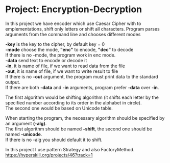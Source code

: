   # Project: Encryption-Decryption
  In this project we have encoder which use Caesar Cipher with to emplementations, shift only letters or shift all characters.
  Program parses arguments from the command line and chooses different modes
  
**-key** is the key to the cipher, by default key = 0  
**-mode** choose the mode, **"enc"** to encode, **"dec"** to decode  
If there is no -mode, the program work in enc mode.  
**-data** send text to encode or decode it  
**-in**, it is name of file, if we want to read data from the file  
**-out**, it is name of file, if we want to write result to file  
If there is no **-out** argument, the program must print data to the standard output.  
If there are both **-data** and **-in** arguments, program prefer **-data** over **-in**.  
  
  
The first algorithm would be shifting algorithm (it shifts each letter by the specified number according to its order in the alphabet in circle).  
The second one would be based on Unicode table.
  
When starting the program, the necessary algorithm should be specified by an argument **(-alg)**.   
The first algorithm should be named **-shift**, the second one should be named **-unicode**.  
If there is no -alg you should default it to shift.
  

  In this project I use pattern Strategy and also FactoryMethod.  
  https://hyperskill.org/projects/46?track=1
